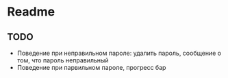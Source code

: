 #  Readme

## TODO
- Поведение при неправильном пароле: удалить пароль, сообщение о том, что пароль неправильный
- Поведение при парвильном пароле, прогресс бар


